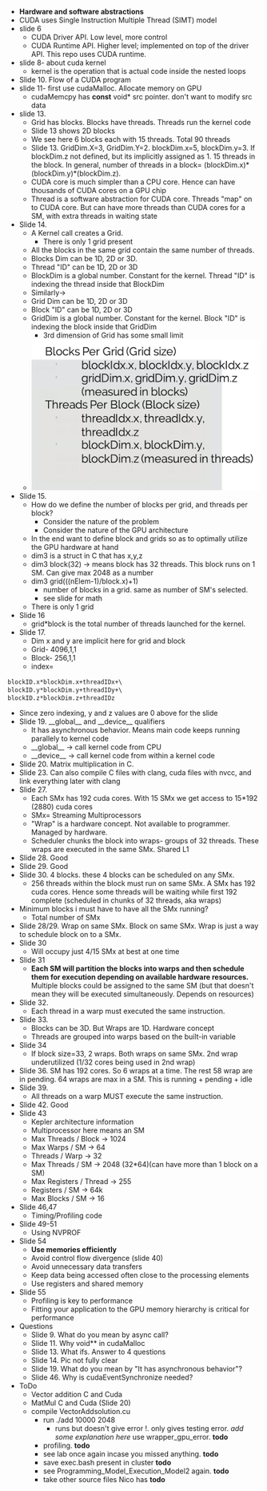 * **Hardware and software abstractions**
* CUDA uses Single Instruction Multiple Thread (SIMT) model
* slide 6
  * CUDA Driver API. Low level, more control
  * CUDA Runtime API. Higher level; implemented on top of the driver API. This repo uses CUDA runtime.
* slide 8- about cuda kernel
  * kernel is the operation that is actual code inside the nested loops
* Slide 10. Flow of a CUDA program
* slide 11- first use cudaMalloc. Allocate memory on GPU
  * cudaMemcpy has **const** void* src pointer. don't want to modify src data
* slide 13.
  * Grid has blocks. Blocks have threads. Threads run the kernel code
  * Slide 13 shows 2D blocks
  * We see here 6 blocks each with 15 threads. Total 90 threads
  * Slide 13. GridDim.X=3, GridDim.Y=2. blockDim.x=5, blockDim.y=3. If blockDim.z not defined, but its implicitly assigned as 1. 15 threads in the block. In general, number of threads in a block= (blockDim.x)\*(blockDim.y)\*(blockDim.z).
  * CUDA core is much simpler than a CPU core. Hence can have thousands of CUDA cores on a GPU chip
  * Thread is a software abstraction for CUDA core. Threads "map" on to CUDA core. But can have more threads than CUDA cores for a SM, with extra threads in waiting state
* Slide 14.
  * A Kernel call creates a Grid.
    * There is only 1 grid present
  * All the blocks in the same grid contain the same number of threads.
  * Blocks Dim can be 1D, 2D or 3D.
  * Thread "ID" can be 1D, 2D or 3D
  * BlockDim is a global number. Constant for the kernel. Thread "ID" is indexing the thread inside that BlockDim
  * Similarly->
  * Grid Dim can be 1D, 2D or 3D
  * Block "ID" can be 1D, 2D or 3D
  * GridDim is a global number. Constant for the kernel. Block "ID" is indexing the block inside that GridDim
    * 3rd dimension of Grid has some small limit
  * ![](images/1.png)
* Slide 15.
  * How do we define the number of blocks per grid, and threads per block?
    * Consider the nature of the problem
    * Consider the nature of the GPU
architecture
  * In the end want to define block and grids so as to optimally utilize the GPU hardware at hand
  * dim3 is a struct in C that has x,y,z
  * dim3 block(32) -> means block has 32 threads. This block runs on 1 SM. Can give max 2048 as a number
  * dim3 grid(((nElem-1)/block.x)+1)
    * number of blocks in a grid. same as number of SM's selected.
    * see slide for math
  * There is only 1 grid
* Slide 16
  * grid*block is the total number of threads launched for the kernel.
* Slide 17.
  * Dim x and y are implicit here for grid and block
  * Grid- 4096,1,1
  * Block- 256,1,1
  * index=
```
blockID.x*blockDim.x+threadIDx+\
blockID.y*blockDim.y+threadIDy+\
blockID.z*blockDim.z+threadIDz
```
  * Since zero indexing, y and z values are 0 above for the slide
* Slide 19. \_\_global__ and \_\_device__ qualifiers
  * It has asynchronous behavior. Means main code keeps running parallely to kernel code
  * \_\_global__ -> call kernel code from CPU
  * \_\_device__ -> call kernel code from within a kernel code
* Slide 20. Matrix multiplication in C.
* Slide 23. Can also compile C files with clang, cuda files with nvcc, and link everything later with clang
* Slide 27.
  * Each SMx has 192 cuda cores. With 15 SMx we get access to 15*192 (2880) cuda cores
  * SMx= Streaming Multiprocessors
  * "Wrap" is a hardware concept. Not available to programmer. Managed by hardware.
  * Scheduler chunks the block into wraps- groups of 32 threads. These wraps are executed in the same SMx. Shared L1
* Slide 28. Good
* Slide 29. Good
* Slide 30. 4 blocks. these 4 blocks can be scheduled on any SMx.
  * 256 threads within the block must run on same SMx. A SMx has 192 cuda cores. Hence some threads will be waiting while first 192 complete (scheduled in chunks of 32 threads, aka wraps)
* Minimum blocks i must have to have all the SMx running?
  * Total number of SMx
* Slide 28/29. Wrap on same SMx. Block on same SMx. Wrap is just a way to schedule block on to a SMx.
* Slide 30
  * Will occupy just 4/15 SMx at best at one time
* Slide 31
  * **Each SM will partition the blocks into warps and then schedule them for
execution depending on available hardware resources.** Multiple blocks could be assigned to the same SM (but that
doesn't mean they will be executed simultaneously. Depends on resources)
* Slide 32.
  * Each thread in a warp must executed the same instruction.
* Slide 33.
  * Blocks can be 3D. But Wraps are 1D. Hardware concept
  * Threads are grouped into warps based on the built-in variable
* Slide 34
  * If block size=33, 2 wraps. Both wraps on same SMx. 2nd wrap underutilized (1/32 cores being used in 2nd wrap)
* Slide 36. SM has 192 cores. So 6 wraps at a time. The rest 58 wrap are in pending. 64 wraps are max in a SM.  This is running + pending + idle
* Slide 39.
  * All threads on a warp MUST execute the same instruction.
* Slide 42. Good
* Slide 43
  * Kepler architecture information
  * Multiprocessor here means an SM
  * Max Threads / Block -> 1024
  * Max Warps / SM -> 64
  * Threads / Warp -> 32
  * Max Threads / SM -> 2048 (32*64)(can have more than 1 block on a SM)
  * Max Registers / Thread -> 255
  * Registers / SM -> 64k
  * Max Blocks / SM -> 16
* Slide 46,47
  * Timing/Profiling code
* Slide 49-51
  * Using NVPROF
* Slide 54
  * **Use memories efficiently**
  * Avoid control flow divergence (slide 40)
  * Avoid unnecessary data transfers
  * Keep data being accessed often close to the processing elements
  * Use registers and shared memory
* Slide 55
  * Profiling is key to performance
  * Fitting your application to the GPU memory hierarchy is critical for performance
* Questions
  * Slide 9. What do you mean by async call?
  * Slide 11. Why void** in cudaMalloc
  * Slide 13. What ifs. Answer to 4 questions
  * Slide 14. Pic not fully clear
  * Slide 19. What do you mean by "It has asynchronous behavior"?
  * Slide 46. Why is cudaEventSynchronize needed?
* ToDo
  * Vector addition C and Cuda
  * MatMul C and Cuda (Slide 20)
  * compile VectorAddsolution.cu
    * run ./add 10000 2048
      * runs but doesn't give error !. only gives testing error.  _add some explanation here_ use wrapper_gpu_error. **todo**
    * profiling. **todo**
    * see lab once again incase you missed anything. **todo**
    * save exec.bash present in cluster **todo**
    * see Programming_Model_Execution_Model2 again. **todo**
    * take other source files Nico has **todo**
